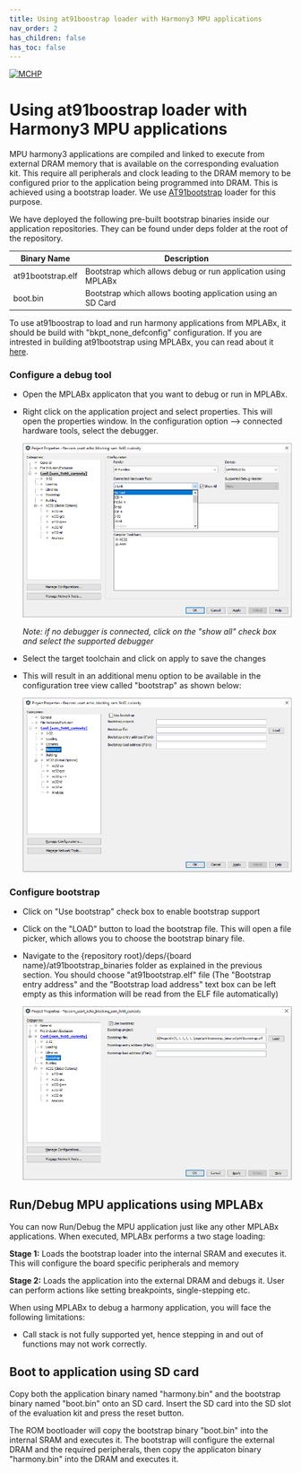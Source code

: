```yaml
---
title: Using at91boostrap loader with Harmony3 MPU applications
nav_order: 2
has_children: false
has_toc: false
---
```

[![MCHP](https://www.microchip.com/ResourcePackages/Microchip/assets/dist/images/logo.png)](https://www.microchip.com)

# Using at91boostrap loader with Harmony3 MPU applications

MPU harmony3 applications are compiled and linked to execute from external DRAM memory that is available on the corresponding evaluation kit. This require all peripherals and clock leading to the DRAM memory to be configured prior to the application being programmed into DRAM. This is achieved using a bootstrap loader. We use [AT91bootstrap](https://github.com/linux4sam/at91bootstrap) loader for this purpose.

We have deployed the following pre-built bootstrap binaries inside our application repositories. They can be found under deps folder at the root of the repository.

| Binary Name      | Description                                    |
| ---------------- | ---------------------------------------------- |
| at91bootstrap.elf | Bootstrap which allows debug or run application using MPLABx |
| boot.bin  | Bootstrap which allows booting application using an SD Card |

To use at91boostrap to load and run harmony applications from MPLABx, it should be build with "bkpt_none_defconfig" configuration. If you are intrested in building at91bootstrap using MPLABx, you can read about it [here](readme_bootstrap_build.md).

### Configure a debug tool

- Open the MPLABx applicaton that you want to debug or run in MPLABx.
- Right click on the application project and select properties. This will open the properties window. In the configuration option --> connected hardware tools, select the debugger.

    ![select_debugger](images/select_debug.png)

    *Note: if no debugger is connected, click on the "show all" check box and select the supported debugger*

- Select the target toolchain and click on apply to save the changes

- This will result in an additional menu option to be available in the configuration tree view called "bootstrap" as shown below:

    ![show_bootstrap](images/debug_bootstrap.png)

### Configure bootstrap

- Click on "Use bootstrap" check box to enable bootstrap support

- Click on the "LOAD" button to load the bootstrap file. This will open a file picker, which allows you to choose the bootstrap binary file.

- Navigate to the {repository root}/deps/{board name}/at91bootstrap_binaries folder as explained in the previous section. You should choose "at91bootstrap.elf" file (The "Bootstrap entry address" and the "Bootstrap load address" text box can be left empty as this information will be read from the ELF file automatically)

    ![configured_bootstrap](images/configured_bootstrap.png)

## Run/Debug MPU applications using MPLABx

You can now Run/Debug the MPU application just like any other MPLABx applications. When executed, MPLABx performs a two stage loading:

**Stage 1:** Loads the bootstrap loader into the internal SRAM and executes it. This will configure the board specific peripherals and memory

**Stage 2:** Loads the application into the external DRAM and debugs it. User can perform actions like setting breakpoints, single-stepping etc.

When using MPLABx to debug a harmony application, you will face the following limitations:

- Call stack is not fully supported yet, hence stepping in and out of functions may not work correctly.

## Boot to application using SD card

Copy both the application binary named "harmony.bin" and the bootstrap binary named "boot.bin" onto an SD card. Insert the SD card into the SD slot of the evaluation kit and press the reset button.

The ROM bootloader will copy the bootstrap binary "boot.bin" into the internal SRAM and executes it. The bootstrap will configure the external DRAM and the required peripherals, then copy the applicaton binary "harmony.bin" into the DRAM and executes it.
